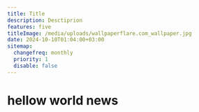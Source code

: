 ```yaml
---
title: Title
description: Desctiprion
features: five
titleImage: /media/uploads/wallpaperflare.com_wallpaper.jpg
date: 2024-10-10T01:04:00+03:00
sitemap:
  changefreq: monthly
  priority: 1
  disable: false
---
```


# hellow world news

